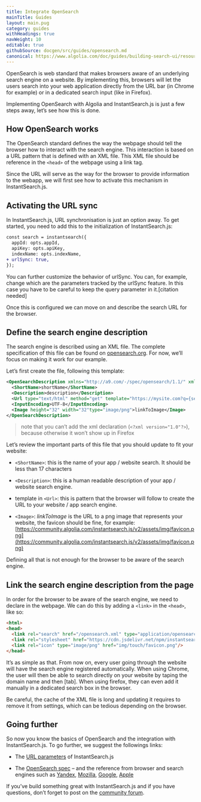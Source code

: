 ```yaml
---
title: Integrate OpenSearch
mainTitle: Guides
layout: main.pug
category: guides
withHeadings: true
navWeight: 10
editable: true
githubSource: docgen/src/guides/opensearch.md
canonical: https://www.algolia.com/doc/guides/building-search-ui/resources/ui-and-ux-patterns/in-depth/opensearch/js/
---
```


OpenSearch is web standard that makes browsers aware of an underlying search
engine on a website. By implementing this, browsers will let the users search
into your web application directly from the URL bar (in Chrome for example) or
in a dedicated search input (like in Firefox).

Implementing OpenSearch with Algolia and InstantSearch.js is just a few steps
away, let’s see how this is done.

## How OpenSearch works

The OpenSearch standard defines the way the webpage should tell the browser how
to interact with the search engine. This interaction is based on a URL pattern
that is defined with an XML file. This XML file should be reference in the
`<head>` of the webpage using a link tag. 

Since the URL will serve as the way for the browser to provide information to
the webapp, we will first see how to activate this mechanism in
InstantSearch.js.

## Activating the URL sync

In InstantSearch.js, URL synchronisation is just an option away. To get
started, you need to add this to the initialization of InstantSearch.js:

```diff
const search = instantsearch({
  appId: opts.appId,
  apiKey: opts.apiKey,
  indexName: opts.indexName,
+ urlSync: true,
});
```

You can further customize the behavior of urlSync. You can, for example, change
which are the parameters tracked by the urlSync feature. In this case you have
to be careful to keep the query parameter in it.[citation needed]

Once this is configured we can move on and describe the search URL for the
browser.

## Define the search engine description

The search engine is described using an XML file. The complete specification of
this file can be found on [opensearch.org](http://www.opensearch.org/Home). For
now, we’ll focus on making it work for our example.

Let’s first create the file, following this template:

```xml
<OpenSearchDescription xmlns="http://a9.com/-/spec/opensearch/1.1/" xmlns:moz="http://www.mozilla.org/2006/browser/search/">
  <ShortName>shortName</ShortName>
  <Description>description</Description>
  <Url type="text/html" method="get" template="https://mysite.com?q={searchTerms}"/>
  <InputEncoding>UTF-8</InputEncoding>
  <Image height="32" width="32"type="image/png">linkToImage</Image>
</OpenSearchDescription>
```

> note that you can’t add the xml declaration (`<?xml version="1.0"?>`),
> because otherwise it won’t show up in Firefox

Let’s review the important parts of this file that you should update to fit
your website:

* `<ShortName>`: this is the name of your app / website search. It should be less
 than 17 characters

* `<Description>`: this is a human readable description of your app / website
 search engine.

* template in `<Url>`: this is pattern that the browser will follow to create the
 URL to your website / app search engine.

* `<Image>`: *linkToImage* is the URL to a png image that represents your website,
 the favicon should be fine, for example:
 [https://community.algolia.com/instantsearch.js/v2/assets/img/favicon.png](https://community.algolia.com/instantsearch.js/v2/assets/img/favicon.png)

Defining all that is not enough for the browser to be aware of the search
engine.

## Link the search engine description from the page

In order for the browser to be aware of the search engine, we need to declare
in the webpage. We can do this by adding a `<link>` in the `<head>`, like so:

```html
<html>
<head>
  <link rel="search" href="/opensearch.xml" type="application/opensearchdescription+xml" title="Playlist search">
  <link rel="stylesheet" href="https://cdn.jsdelivr.net/npm/instantsearch.js@2.1.0/dist/instantsearch.min.css">
  <link rel="icon" type="image/png" href="img/touch/favicon.png"/>
</head>
```

It’s as simple as that. From now on, every user going through the website will
have the search engine registered automatically. When using Chrome, the user
will then be able to search directly on your website by taping the domain name
and then [tab]. When using firefox, they can even add it manually in a
dedicated search box in the browser.

Be careful, the cache of the XML file is long and updating it requires
to remove it from settings, which can be tedious depending on the browser.

## Going further

So now you know the basics of OpenSearch and the integration with
InstantSearch.js. To go further, we suggest the followings links:

* The [URL parameters](http://localhost:3000/instantsearch.html#struct-InstantSearchOptions-urlSync) of InstantSearch.js

* The [OpenSearch spec](http://www.opensearch.org/Home) – and the reference
 from browser and search engines such as [Yandex](https://yandex.com/support/browser/search-and-browse/search.xml#search-boundary),
 [Mozilla](https://developer.mozilla.org/en/Add-ons/Creating_OpenSearch_plugins_for_Firefox),
 [Google](http://dev.chromium.org/tab-to-search),
 [Apple](https://developer.apple.com/library/content/releasenotes/General/WhatsNewInSafari/Articles/Safari_8_0.html)

If you’ve build something great with InstantSearch.js and if you have
questions, don’t forget to post on the [community forum](https://discourse.algolia.com/).

